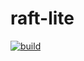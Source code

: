 # raft-lite

[![build](https://github.com/PwzXxm/raft-lite/workflows/build/badge.svg)](https://github.com/PwzXxm/raft-lite/actions?query=workflow%3Abuild+event%3Apush+branch%3Amaster)

